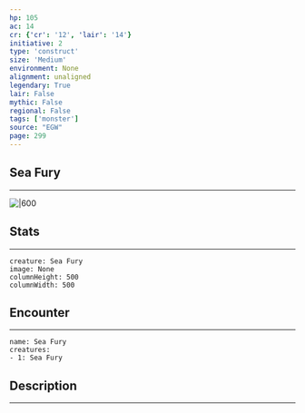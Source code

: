 ```yaml
---
hp: 105
ac: 14
cr: {'cr': '12', 'lair': '14'}
initiative: 2
type: 'construct'    
size: 'Medium'
environment: None
alignment: unaligned
legendary: True
lair: False
mythic: False
regional: False
tags: ['monster']
source: "EGW"
page: 299
---
```


## Sea Fury
---

![|600](D:/Program%20Files/5e.tools/img/bestiary/EGW/Sea%20Fury.jpg)

## Stats
---

```statblock
creature: Sea Fury
image: None
columnHeight: 500
columnWidth: 500
```

## Encounter
---

```encounter-table
name: Sea Fury
creatures:
- 1: Sea Fury
```

## Description
---




